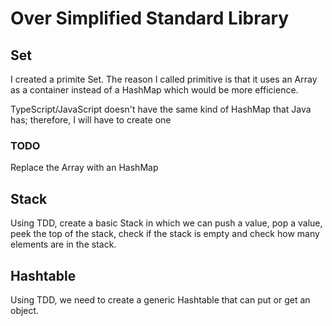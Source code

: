 # Over Simplified Standard Library

## Set

I created a primite Set. The reason I called primitive is that it uses an Array as a container instead of a HashMap which would be more efficience.

TypeScript/JavaScript doesn't have the same kind of HashMap that Java has; therefore, I will have to create one

### TODO

Replace the Array with an HashMap

## Stack

Using TDD, create a basic Stack in which we can push a value, pop a value, peek the top of the stack, check if the stack is empty and check how many elements are in the stack.

## Hashtable

Using TDD, we need to create a generic Hashtable that can put or get an object.
